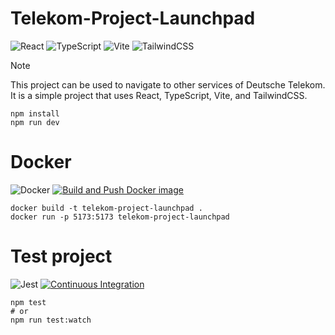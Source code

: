 # Telekom-Project-Launchpad
![React](https://img.shields.io/badge/react-%2320232a.svg?style=for-the-badge&logo=react&logoColor=%2361DAFB)
![TypeScript](https://img.shields.io/badge/typescript-%23007ACC.svg?style=for-the-badge&logo=typescript&logoColor=white)
![Vite](https://img.shields.io/badge/vite-%23646CFF.svg?style=for-the-badge&logo=vite&logoColor=white)
![TailwindCSS](https://img.shields.io/badge/tailwindcss-%2338B2AC.svg?style=for-the-badge&logo=tailwind-css&logoColor=white)
> [!NOTE]
> This project can be used to navigate to other services of Deutsche Telekom. 
> It is a simple project that uses React, TypeScript, Vite, and TailwindCSS.

```shell
npm install
npm run dev
```

# Docker
![Docker](https://img.shields.io/badge/docker-%230db7ed.svg?style=for-the-badge&logo=docker&logoColor=white)
[![Build and Push Docker image](https://github.com/Investment-Alert-System/Investment-Alert-Frontend/actions/workflows/build-and-push-docker.yaml/badge.svg)](https://github.com/Investment-Alert-System/Investment-Alert-Frontend/actions/workflows/build-and-push-docker.yaml)
```shell
docker build -t telekom-project-launchpad .
docker run -p 5173:5173 telekom-project-launchpad
```

# Test project
![Jest](https://img.shields.io/badge/-jest-%23C21325?style=for-the-badge&logo=jest&logoColor=white)
[![Continuous Integration](https://github.com/Investment-Alert-System/Investment-Alert-Frontend/actions/workflows/run-jest-tests.yaml/badge.svg)](https://github.com/Investment-Alert-System/Investment-Alert-Frontend/actions/workflows/run-jest-tests.yaml)
```shell
npm test
# or
npm run test:watch
```